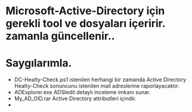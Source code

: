 # Microsoft-Active-Directory için gerekli tool ve dosyaları içeririr. zamanla güncellenir..
# Saygılarımla.

- DC-Healty-Check.ps1 istenilen herhangi bir zamanda Active Directory Healty-Check sonuncunu istenilen mail adreslerine raporlayacaktır.
- ADExplorer.exe ADSIedit detaylı inceleme imkanı sunar.
- My_AD_OID.rar Active Directory attributleri içindir.
-
